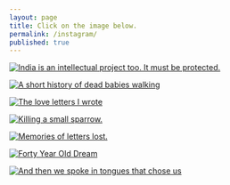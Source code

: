 ```yaml
---
layout: page
title: Click on the image below.
permalink: /instagram/
published: true
---
```

<a href="http://blog.hashin.me/2020/05/07/india-intellectual-project/" target="_blank">![India is an intellectual project too. It must be protected.](https://cdn.pixabay.com/photo/2015/02/27/22/28/india-652857_1280.png)</a>

<a href="http://blog.hashin.me/2020/03/28/a-short-history-of-dead-babies-walking/" target="_blank">![A short history of dead babies walking](https://live.staticflickr.com/2838/33362733400_2e6bda523a_b.jpg)</a>

<a href="http://blog.hashin.me/2019/12/14/love-letters-i-wrote/" target="_blank">![The love letters I wrote](https://i.imgur.com/ddcaUFw.jpg)</a>


<a href="http://blog.hashin.me/2019/05/14/killing-a-small-sparrow/" target="_blank">![Killing a small sparrow.](https://upload.wikimedia.org/wikipedia/commons/d/d1/Media%2C_Babylon_and_Persia_-_including_a_study_of_the_Zend-Avesta_or_religion_of_Zoroaster%2C_from_the_fall_of_Nineveh_to_the_Persian_war_%281889%29_%2814801017893%29.jpg)</a>

<a href="http://blog.hashin.me/2019/05/04/memories-of-letters-lost/"                          target="_blank">![Memories of letters lost.](https://i.imgur.com/OJzw9Glg.jpg)</a>

<a href="http://blog.hashin.me/2019/04/08/forty-year-old-dream/" target="_blank">![Forty Year Old Dream](https://i.imgur.com/2YuQPLI.jpg)</a>


<a href="http://blog.hashin.me/2019/03/21/and-then-we-spoke-in-the-tongues-that-chose-us/" target="_blank">![And then we spoke in tongues that chose us](https://images.indianexpress.com/2017/08/divya-goyal-image-759.jpg)</a>
